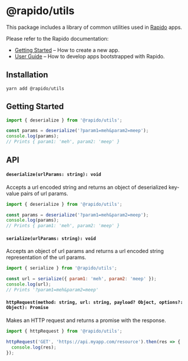 # @rapido/utils

This package includes a library of common utilities used in [Rapido](https://github.com/rapidojs/rapido) apps.

Please refer to the Rapido documentation:

- [Getting Started](https://rapidojs.org/docs/getting-started) – How to create a new app.
- [User Guide](https://rapidojs.org/) – How to develop apps bootstrapped with Rapido.

## Installation

```
yarn add @rapido/utils
```

## Getting Started

```js
import { deserialize } from '@rapido/utils';

const params = deserialize('?param1=meh&param2=meep');
console.log(params);
// Prints { param1: 'meh', param2: 'meep' }
```

## API

#### `deserialize(urlParams: string): void`

Accepts a url encoded string and returns an object of deserialized key-value pairs of url params.

```js
import { deserialize } from '@rapido/utils';

const params = deserialize('?param1=meh&param2=meep');
console.log(params);
// Prints { param1: 'meh', param2: 'meep' }
```

#### `serialize(urlParams: string): void`

Accepts an object of url params and returns a url encoded string representation of the url params.

```js
import { serialize } from '@rapido/utils';

const url = serialize({ param1: 'meh', param2: 'meep' });
console.log(url);
// Prints '?param1=meh&param2=meep'
```

#### `httpRequest(method: string, url: string, payload? Object, options?: Object): Promise`

Makes an HTTP request and returns a promise with the response.

```js
import { httpRequest } from '@rapido/utils';

httpRequest('GET', 'https://api.myapp.com/resource').then(res => {
  console.log(res);
});
```
